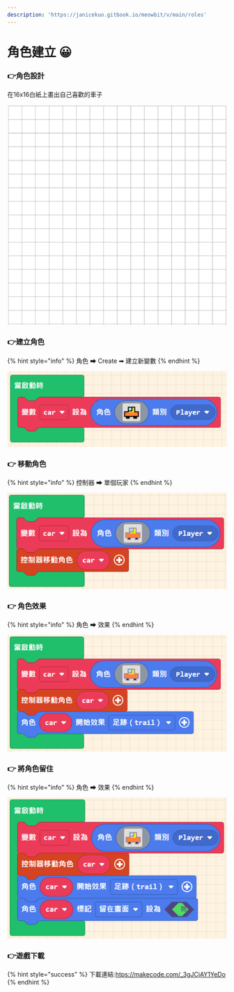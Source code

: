 ```yaml
---
description: 'https://janicekuo.gitbook.io/meowbit/v/main/roles'
---
```


# 角色建立 😀

### 👉角色設計

在16x16白紙上畫出自己喜歡的車子

![](.gitbook/assets/image%20%2849%29.png)

### 👉建立角色

{% hint style="info" %}
角色 ➡ Create ➡  建立新變數
{% endhint %}

![](.gitbook/assets/image%20%2851%29.png)

### 👉 移動角色

{% hint style="info" %}
控制器 ➡ 單個玩家
{% endhint %}

![](.gitbook/assets/image%20%2854%29.png)

### 👉 角色效果

{% hint style="info" %}
角色 ➡ 效果
{% endhint %}

![](.gitbook/assets/image%20%2853%29.png)

### 👉 將角色留住

{% hint style="info" %}
角色 ➡ 效果
{% endhint %}

![](.gitbook/assets/image%20%2852%29.png)

### 👉遊戲下載

{% hint style="success" %}
下載連結:[htps://makecode.com/\_3gJCjAY1YeDo](https://makecode.com/_3gJCjAY1YeDo)
{% endhint %}

